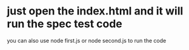 
# just open the index.html and it will run the spec test code
you can also use node first.js or node second.js to run the code
